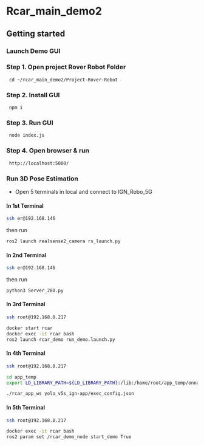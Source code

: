 # Rcar_main_demo2

## Getting started

### Launch Demo GUI 

### Step 1. Open project Rover Robot Folder 
     
     cd ~/rcar_main_demo2/Project-Rover-Robot
     
###  Step 2. Install GUI 
     
     npm i
     
###  Step 3. Run GUI 
     
     node index.js

###  Step 4. Open browser & run 
     
     http://localhost:5000/

### Run 3D Pose Estimation
- Open 5 terminals in local and connect to IGN_Robo_5G

#### In 1st Terminal
```bash
ssh er@192.168.146
```
then run
```bash
ros2 launch realsense2_camera rs_launch.py
```
#### In 2nd Terminal
```bash
ssh er@192.168.146
```
then run
```bash
python3 Server_280.py
```
#### In 3rd Terminal
```bash
ssh root@192.168.0.217

docker start rcar
docker exec -it rcar bash
ros2 launch rcar_demo run_demo.launch.py
```

#### In 4th Terminal
```bash
ssh root@192.168.0.217

cd app_temp
export LD_LIBRARY_PATH=${LD_LIBRARY_PATH}:/lib:/home/root/app_temp/onnxruntime-linux-aarch64-1.17.1/lib:/home/root/app_temp

./rcar_app_ws yolo_v5s_ign-app/exec_config.json
```

#### In 5th Terminal
```bash
ssh root@192.168.0.217

docker exec -it rcar bash
ros2 param set /rcar_demo_node start_demo True
```
